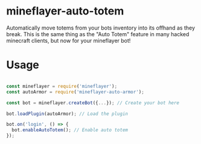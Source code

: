 # mineflayer-auto-totem

Automatically move totems from your bots inventory into its offhand as they
break. This is the same thing as the "Auto Totem" feature in many hacked
minecraft clients, but now for your mineflayer bot!

# Usage

```javascript

const mineflayer = require('mineflayer');
const autoArmor = require('mineflayer-auto-armor');

const bot = mineflayer.createBot({...}); // Create your bot here

bot.loadPlugin(autoArmor); // Load the plugin

bot.on('login', () => {
  bot.enableAutoTotem(); // Enable auto totem
});

```
